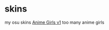# skins
my osu skins
[Anime Girls v1](https://github.com/cfgexe/skins/releases/latest/AnimeGirlsV1.osk)
too many anime girls

